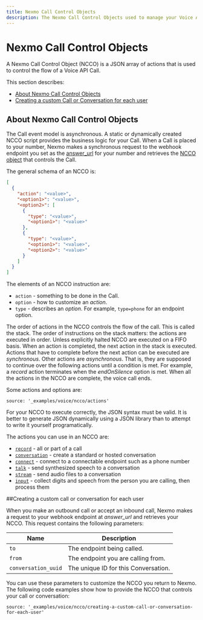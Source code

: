 ```yaml
---
title: Nexmo Call Control Objects
description: The Nexmo Call Control Objects used to manage your Voice API calls.
---
```


# Nexmo Call Control Objects

A Nexmo Call Control Object (NCCO) is a JSON array of actions that is used to control the flow of a Voice API Call.

This section describes:

* [About Nexmo Call Control Objects](#about-nexmo-call-control-objects)
* [Creating a custom Call or Conversation for each user](#creating-a-custom-call-or-conversation-for-each-user)

## About Nexmo Call Control Objects

The Call event model is asynchronous. A static or dynamically created NCCO script provides the business logic for your Call. When a Call is placed to your number, Nexmo makes a synchronous request to the webhook endpoint you set as the [answer_url](/api/voice#answer_url) for your number and retrieves the [NCCO object](#controlling) that controls the Call.

The general schema of an NCCO is:

```json
[
  {
    "action": "<value>",
    "<option1>": "<value>",
    "<option2>": [
      {
        "type": "<value>",
        "<option1>": "<value>"
      },
      {
        "type": "<value>",
        "<option1>": "<value>",
        "<option2>": "<value>"
      }
    ]
  }
]
```

The elements of an NCCO instruction are:

* `action` - something to be done in the Call.
* `option` - how to customize an *action*.
* `type` - describes an *option*. For example, `type=phone` for an endpoint option.

The order of actions in the NCCO controls the flow of the call. This is called the stack. The order of instructions on the stack matters: the actions are executed in order. Unless explicitly halted NCCO are executed on a FIFO basis. When an action is completed, the next action in the stack is executed. Actions that have to complete before the next action can be executed are *synchronous*. Other actions are *asynchronous*. That is, they are supposed to continue over the following actions until a condition is met. For example, a *record* action terminates when the *endOnSilence* option is met. When all the actions in the NCCO are complete, the voice call ends.

Some actions and options are:

```tabbed_content
source: '_examples/voice/ncco/actions'
```
For your NCCO to execute correctly, the JSON syntax must be valid. It is better to generate JSON dynamically using a JSON library than to attempt to write it yourself programatically.

The actions you can use in an NCCO are:

* [`record`](/api/voice/ncco#record) - all or part of a call
* [`conversation`](/api/voice/ncco#conversation) - create a standard or hosted conversation
* [`connect`](/api/voice/ncco#connect) - connect to a connectable endpoint such as a phone number
* [`talk`](/api/voice/ncco#talk) - send synthesized speech to a conversation
* [`stream`](/api/voice/ncco#stream) - send audio files to a conversation
* [`input`](/api/voice/ncco#input) - collect digits and speech from the person you are calling, then process them

##Creating a custom call or conversation for each user

When you make an outbound call or accept an inbound call, Nexmo makes a request to your webhook endpoint at *answer_url* and retrieves your NCCO. This  request contains the following parameters:

Name | Description
-- | --
`to` | The endpoint being called.
`from` | The endpoint you are calling from.
`conversation_uuid` | The unique ID for this Conversation.

You can use these parameters to customize the NCCO you return to Nexmo. The following code examples show how to provide the NCCO that controls your call or conversation:

```tabbed_examples
source: '_examples/voice/ncco/creating-a-custom-call-or-conversation-for-each-user'
```

